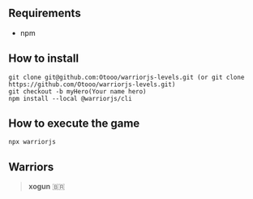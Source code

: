 ## Requirements
- npm

## How to install
  ```
  git clone git@github.com:Otooo/warriorjs-levels.git (or git clone https://github.com/Otooo/warriorjs-levels.git)
  git checkout -b myHero(Your name hero)
  npm install --local @warriorjs/cli
  ```

## How to execute the game
  ```
  npx warriorjs
  ```

## Warriors
  > **xogun** 🇧🇷
